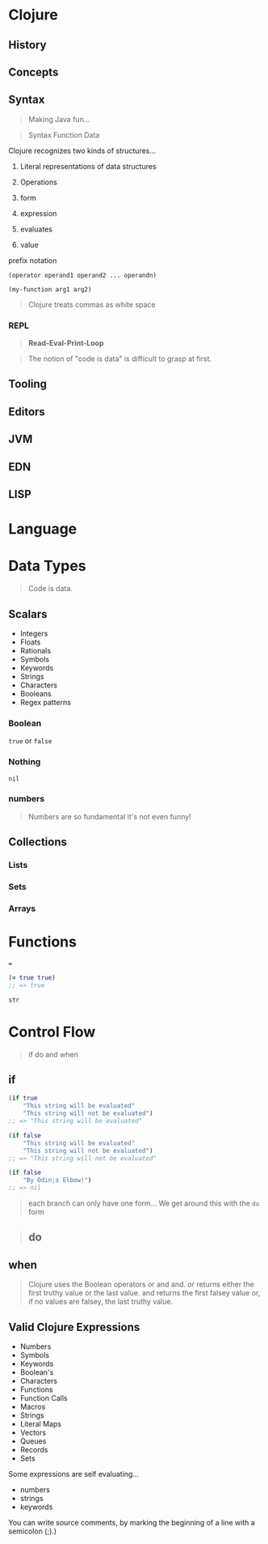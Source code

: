 # Clojure

## History

## Concepts

## Syntax

> Making Java fun...

> Syntax Function Data

Clojure recognizes two kinds of structures...

1. Literal representations of data structures
2. Operations

3. form

4. expression

5. evaluates

6. value

prefix notation

`(operator operand1 operand2 ... operandn)`

`(my-function arg1 arg2)`

> Clojure treats commas as white space

### REPL

> **Read-Eval-Print-Loop**

> The notion of "code is data" is difficult to grasp at first.

## Tooling

## Editors

## JVM

## EDN

## LISP

# Language

# Data Types

> Code is data.

## Scalars

- Integers
- Floats
- Rationals
- Symbols
- Keywords
- Strings
- Characters
- Booleans
- Regex patterns

### Boolean

`true` or `false`

### Nothing

`nil`

### numbers

> Numbers are so fundamental it's not even funny!

## Collections

### Lists

### Sets

### Arrays

# Functions

`=`

```clojure
(= true true)
;; => true
```

`str`

# Control Flow

> if do and when

## if

```clojure
(if true
    "This string will be evaluated"
    "This string will not be evaluated")
;; => "This string will be evaluated"
```

```clojure
(if false
    "This string will be evaluated"
    "This string will not be evaluated")
;; => "This string will not be evaluated"
```

```clojure
(if false
    "By Odin;s Elbow!")
;; => nil
```

> each branch can only have one form... We get around this with the `do` form

> ## do

## when

> Clojure uses the Boolean operators or and and. or returns either the first truthy value or the last value. and returns the first falsey value or, if no values are falsey, the last truthy value.

## Valid Clojure Expressions

- Numbers
- Symbols
- Keywords
- Boolean's
- Characters
- Functions
- Function Calls
- Macros
- Strings
- Literal Maps
- Vectors
- Queues
- Records
- Sets

Some expressions are self evaluating...

- numbers
- strings
- keywords

You can write source comments, by marking the beginning of a line with a semicolon (;).)
